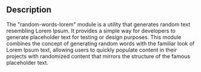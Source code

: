## Description
The "random-words-lorem" module is a utility that generates random text resembling Lorem Ipsum. It provides a simple way for developers to generate placeholder text for testing or design purposes. This module combines the concept of generating random words with the familiar look of Lorem Ipsum text, allowing users to quickly populate content in their projects with randomized content that mirrors the structure of the famous placeholder text.
